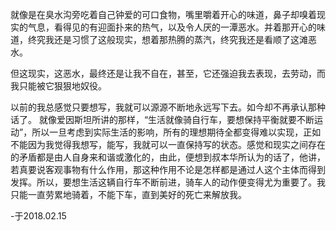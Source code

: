就像是在臭水沟旁吃着自己钟爱的可口食物，嘴里嚼着开心的味道，鼻子却嗅着现实的气息，看得见的有迎面扑来的热气，以及令人厌的一潭恶水。并着那开心的味道，终究我还是习惯了这般现实，想着那热腾的蒸汽，终究我还是看顺了这滩恶水。

但这现实，这恶水，最终还是让我不自在，甚至，它还强迫我去表现，去劳动，而我只能被它狠狠地奴役。

以前的我总感觉只要想写，我就可以源源不断地永远写下去。如今却不再承认那种话了。 就像爱因斯坦所讲的那样，“生活就像骑自行车，要想保持平衡就要不断运动”，所以一旦考虑到实际生活的影响，所有的理想期待全都变得难以实现，正如不能因为我觉得我想写，能写，我就可以一直保持写的状态。感觉和现实之间存在的矛盾都是由人自身来和谐或激化的，由此，便想到叔本华所认为的话了，他讲，若真要说客观事物有什么作用，那这种作用不论是怎样都是通过人这个主体而得到发挥。所以，要想生活这辆自行车不断前进，骑车人的动作便变得尤为重要了。我只能一直劳累地骑着，不能下车，直到美好的死亡来解放我。

-于2018.02.15
